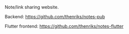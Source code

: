 Note/link sharing website.

Backend: https://github.com/thenriks/notes-pub

Flutter frontend: https://github.com/thenriks/notes-flutter
